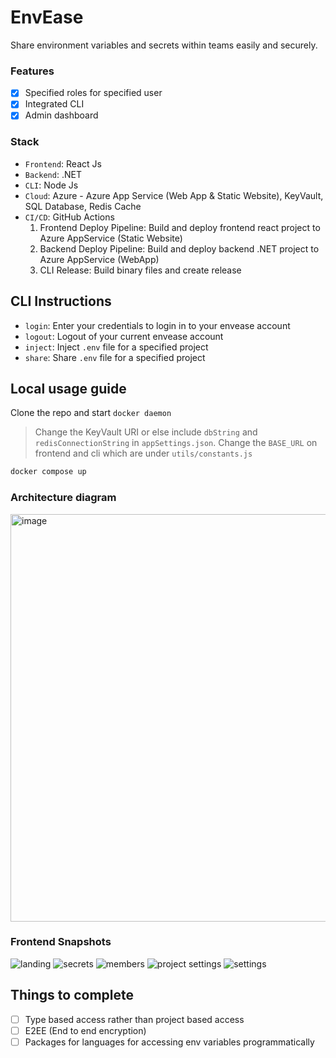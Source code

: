 # EnvEase

Share environment variables and secrets within teams easily and securely.

### Features

- [x] Specified roles for specified user
- [x] Integrated CLI
- [x] Admin dashboard

### Stack

- `Frontend`: React Js
- `Backend`: .NET
- `CLI`: Node Js
- `Cloud`: Azure - Azure App Service (Web App & Static Website), KeyVault, SQL Database, Redis Cache
- `CI/CD`: GitHub Actions
    1. Frontend Deploy Pipeline: Build and deploy frontend react project to Azure AppService (Static Website)
    2. Backend Deploy Pipeline: Build and deploy backend .NET project to Azure AppService (WebApp)
    3. CLI Release: Build binary files and create release

## CLI Instructions

- `login`: Enter your credentials to login in to your envease account
- `logout`: Logout of your current envease account
- `inject`: Inject `.env` file for a specified project
- `share`: Share `.env` file for a specified project

## Local usage guide

Clone the repo and start `docker daemon`

> Change the KeyVault URI or else include `dbString` and `redisConnectionString` in `appSettings.json`. Change the `BASE_URL` on frontend and cli which are under `utils/constants.js`

```sh
docker compose up
```

### Architecture diagram

<img width="652" alt="image" src="https://github.com/nanthakumaran-s/EnvEase/assets/59391441/c3bca8d2-f046-4a3d-8051-43339967f4ce">

### Frontend Snapshots

![landing](https://github.com/nanthakumaran-s/EnvEase/assets/59391441/b5a86583-7a4c-448e-9a56-1448f70897f3)
![secrets](https://github.com/nanthakumaran-s/EnvEase/assets/59391441/5612ac57-ca8b-4241-bc7d-37cbe5d8c18a)
![members](https://github.com/nanthakumaran-s/EnvEase/assets/59391441/b90b0707-08eb-48aa-b158-7c06270b003a)
![project settings](https://github.com/nanthakumaran-s/EnvEase/assets/59391441/8c495bf0-1e46-4ad9-a4bd-71f936edf9f9)
![settings](https://github.com/nanthakumaran-s/EnvEase/assets/59391441/5bf6d525-c08a-4e36-b725-04670b5ffc0f)

## Things to complete

- [ ] Type based access rather than project based access
- [ ] E2EE (End to end encryption)
- [ ] Packages for languages for accessing env variables programmatically
